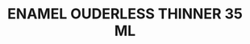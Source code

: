 ---
layout: product
title: "ENAMEL OUDERLESS THINNER 35 ML"
price: "500" 
desc: "Bezmirisni emajl razređivač"
img_path: "/assets/img/A.MIG-2018.webp"
brand: "AMMO"
available: false
special_offer: false
new: false
soon: false
cat: "070000"
subcat: "070100"
subsubcat: "070105"
sifra: "A.MIG-2018"
popular: false
spec: false
---